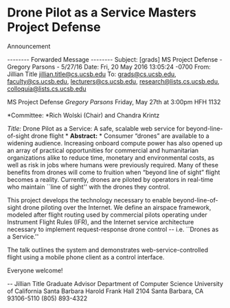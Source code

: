 # Drone Pilot as a Service Masters Project Defense
Announcement


-------- Forwarded Message --------
Subject: [grads] MS Project Defense - Gregory Parsons - 5/27/16
Date: Fri, 20 May 2016 13:05:24 -0700
From: Jillian Title <jillian.title@cs.ucsb.edu>
To: grads@cs.ucsb.edu, faculty@cs.ucsb.edu, lecturers@cs.ucsb.edu, research@lists.cs.ucsb.edu, colloquia@lists.cs.ucsb.edu
  
  MS Project Defense
  *Gregory Parsons*
  Friday, May 27th at 3:00pm
  HFH 1132

  *Committee: *Rich Wolski (Chair) and Chandra Krintz

  *Title:* Drone Pilot as a Service: A safe, scalable web service for beyond-line-of-sight drone flight
  *
  **Abstract:** 
  *
  Consumer “drones” are available to a widening audience. Increasing onboard compute power has also opened up an array of practical opportunities for commercial and humanitarian organizations alike to reduce time, monetary and environmental costs, as well as risk in jobs where humans were previously required. Many of these benefits from drones will come to fruition when “beyond line of sight” flight becomes a reality. Currently, drones are piloted by operators in real-time who maintain ``line of sight'' with the drones they control.

  This project develops the technology necessary to enable beyond-line-of-sight drone piloting over the Internet. We define an airspace framework, modeled after flight routing used by commercial pilots operating under Instrument Flight Rules (IFR), and the Internet service architecture necessary to implement request-response drone control -- i.e. ``Drones as a Service.''

  The talk outlines the system and demonstrates web-service-controlled flight using a mobile phone client as a control interface.

  Everyone welcome!

  -- 
  Jillian Title
  Graduate Advisor
  Department of Computer Science
  University of California Santa Barbara
  Harold Frank Hall 2104
  Santa Barbara, CA 93106-5110
  (805) 893-4322
